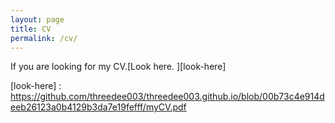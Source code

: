 ```yaml
---
layout: page
title: CV
permalink: /cv/
---
```


If you are looking for my CV.[Look here. ][look-here]


[look-here] : https://github.com/threedee003/threedee003.github.io/blob/00b73c4e914deeb26123a0b4129b3da7e19fefff/myCV.pdf
